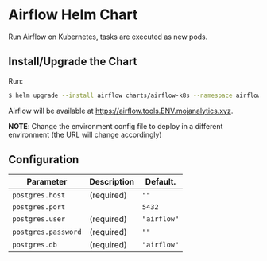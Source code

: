 # Airflow Helm Chart

Run Airflow on Kubernetes, tasks are executed as new pods.


## Install/Upgrade the Chart

Run:

```bash
$ helm upgrade --install airflow charts/airflow-k8s --namespace airflow -f chart-env-config/ENV/airflow-k8s.yml
```

Airflow will be available at <https://airflow.tools.ENV.mojanalytics.xyz>.

**NOTE**: Change the environment config file to deploy in a different environment
          (the URL will change accordingly)


## Configuration

| Parameter           | Description     | Default.    |
| ------------------- | --------------- | ----------- |
| `postgres.host`     | (required)      | `""`        |
| `postgres.port`     |                 | `5432`      |
| `postgres.user`     | (required)      | `"airflow"` |
| `postgres.password` | (required)      | `""`        |
| `postgres.db`       | (required)      | `"airflow"` |
